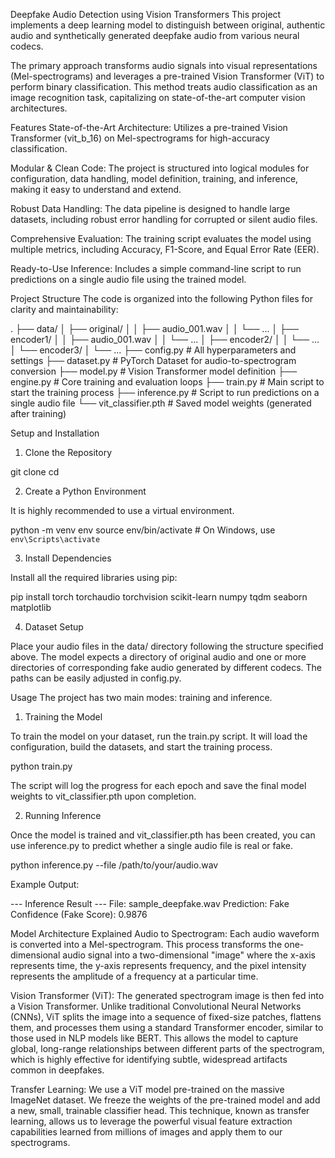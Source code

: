 Deepfake Audio Detection using Vision Transformers
This project implements a deep learning model to distinguish between original, authentic audio and synthetically generated deepfake audio from various neural codecs.

The primary approach transforms audio signals into visual representations (Mel-spectrograms) and leverages a pre-trained Vision Transformer (ViT) to perform binary classification. This method treats audio classification as an image recognition task, capitalizing on state-of-the-art computer vision architectures.

Features
State-of-the-Art Architecture: Utilizes a pre-trained Vision Transformer (vit_b_16) on Mel-spectrograms for high-accuracy classification.

Modular & Clean Code: The project is structured into logical modules for configuration, data handling, model definition, training, and inference, making it easy to understand and extend.

Robust Data Handling: The data pipeline is designed to handle large datasets, including robust error handling for corrupted or silent audio files.

Comprehensive Evaluation: The training script evaluates the model using multiple metrics, including Accuracy, F1-Score, and Equal Error Rate (EER).

Ready-to-Use Inference: Includes a simple command-line script to run predictions on a single audio file using the trained model.

Project Structure
The code is organized into the following Python files for clarity and maintainability:

.
├── data/
│   ├── original/
│   │   ├── audio_001.wav
│   │   └── ...
│   ├── encoder1/
│   │   ├── audio_001.wav
│   │   └── ...
│   ├── encoder2/
│   │   └── ...
│   └── encoder3/
│       └── ...
├── config.py           # All hyperparameters and settings
├── dataset.py          # PyTorch Dataset for audio-to-spectrogram conversion
├── model.py            # Vision Transformer model definition
├── engine.py           # Core training and evaluation loops
├── train.py            # Main script to start the training process
├── inference.py        # Script to run predictions on a single audio file
└── vit_classifier.pth  # Saved model weights (generated after training)

Setup and Installation
1. Clone the Repository

git clone <your-repository-url>
cd <your-repository-name>

2. Create a Python Environment

It is highly recommended to use a virtual environment.

python -m venv env
source env/bin/activate  # On Windows, use `env\Scripts\activate`

3. Install Dependencies

Install all the required libraries using pip:

pip install torch torchaudio torchvision scikit-learn numpy tqdm seaborn matplotlib

4. Dataset Setup

Place your audio files in the data/ directory following the structure specified above. The model expects a directory of original audio and one or more directories of corresponding fake audio generated by different codecs. The paths can be easily adjusted in config.py.

Usage
The project has two main modes: training and inference.

1. Training the Model

To train the model on your dataset, run the train.py script. It will load the configuration, build the datasets, and start the training process.

python train.py

The script will log the progress for each epoch and save the final model weights to vit_classifier.pth upon completion.

2. Running Inference

Once the model is trained and vit_classifier.pth has been created, you can use inference.py to predict whether a single audio file is real or fake.

python inference.py --file /path/to/your/audio.wav

Example Output:

--- Inference Result ---
File: sample_deepfake.wav
Prediction: Fake
Confidence (Fake Score): 0.9876

Model Architecture Explained
Audio to Spectrogram: Each audio waveform is converted into a Mel-spectrogram. This process transforms the one-dimensional audio signal into a two-dimensional "image" where the x-axis represents time, the y-axis represents frequency, and the pixel intensity represents the amplitude of a frequency at a particular time.

Vision Transformer (ViT): The generated spectrogram image is then fed into a Vision Transformer. Unlike traditional Convolutional Neural Networks (CNNs), ViT splits the image into a sequence of fixed-size patches, flattens them, and processes them using a standard Transformer encoder, similar to those used in NLP models like BERT. This allows the model to capture global, long-range relationships between different parts of the spectrogram, which is highly effective for identifying subtle, widespread artifacts common in deepfakes.

Transfer Learning: We use a ViT model pre-trained on the massive ImageNet dataset. We freeze the weights of the pre-trained model and add a new, small, trainable classifier head. This technique, known as transfer learning, allows us to leverage the powerful visual feature extraction capabilities learned from millions of images and apply them to our spectrograms.

